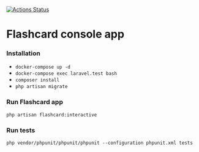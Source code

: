 [![Actions Status](https://github.com/ibra1994/studocu/workflows/CI/badge.svg)](https://github.com/ibra1994/studocu/actions)

# **Flashcard console app**

### Installation

* `docker-compose up -d`
* `docker-compose exec laravel.test bash`
* `composer install`
* `php artisan migrate`

### Run Flashcard app

`php artisan flashcard:interactive`

### Run tests

`php vendor/phpunit/phpunit/phpunit --configuration phpunit.xml tests`
